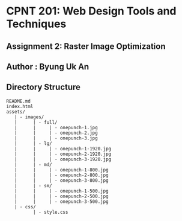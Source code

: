 # CPNT 201: Web Design Tools and Techniques
## Assignment 2: Raster Image Optimization


## Author : Byung Uk An


## Directory Structure
```
README.md
index.html
assets/ 
   | - images/ 
   |      | - full/ 
   |      |     | - onepunch-1.jpg
   |      |     | - onepunch-2.jpg
   |      |     | - onepunch-3.jpg
   |      | - lg/ 
   |      |     | - onepunch-1-1920.jpg
   |      |     | - onepunch-2-1920.jpg
   |      |     | - onepunch-3-1920.jpg
   |      | - md/ 
   |      |     | - onepunch-1-800.jpg
   |      |     | - onepunch-2-800.jpg
   |      |     | - onepunch-3-800.jpg
   |      | - sm/ 
   |      |     | - onepunch-1-500.jpg
   |      |     | - onepunch-2-500.jpg
   |      |     | - onepunch-3-500.jpg
   | - css/
          | - style.css
```

